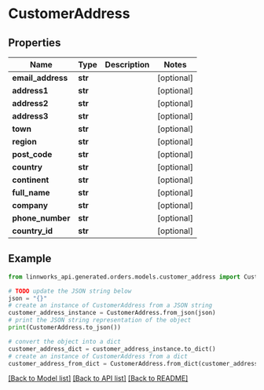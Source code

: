 # CustomerAddress


## Properties

Name | Type | Description | Notes
------------ | ------------- | ------------- | -------------
**email_address** | **str** |  | [optional] 
**address1** | **str** |  | [optional] 
**address2** | **str** |  | [optional] 
**address3** | **str** |  | [optional] 
**town** | **str** |  | [optional] 
**region** | **str** |  | [optional] 
**post_code** | **str** |  | [optional] 
**country** | **str** |  | [optional] 
**continent** | **str** |  | [optional] 
**full_name** | **str** |  | [optional] 
**company** | **str** |  | [optional] 
**phone_number** | **str** |  | [optional] 
**country_id** | **str** |  | [optional] 

## Example

```python
from linnworks_api.generated.orders.models.customer_address import CustomerAddress

# TODO update the JSON string below
json = "{}"
# create an instance of CustomerAddress from a JSON string
customer_address_instance = CustomerAddress.from_json(json)
# print the JSON string representation of the object
print(CustomerAddress.to_json())

# convert the object into a dict
customer_address_dict = customer_address_instance.to_dict()
# create an instance of CustomerAddress from a dict
customer_address_from_dict = CustomerAddress.from_dict(customer_address_dict)
```
[[Back to Model list]](../README.md#documentation-for-models) [[Back to API list]](../README.md#documentation-for-api-endpoints) [[Back to README]](../README.md)


